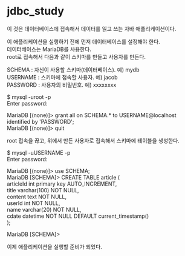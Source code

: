 # jdbc_study

이 것은 데이터베이스에 접속해서 데이터를 읽고 쓰는 자바 애플리케이션이다.

이 애플리케이션을 실행하기 전에 먼저 데이터베이스를 설정해야 한다.\
데이터베이스는 MariaDB를 사용한다.\
root로 접속해서 다음과 같이 스키마를 만들고 사용자를 만든다.

SCHEMA : 자신이 사용할 스키마(데이터베이스). 예) mydb\
USERNAME : 스키마에 접속할 사용자. 예) jacob\
PASSWORD : 사용자의 비밀번호. 예) xxxxxxxx

$ mysql -uroot -p\
Enter password:

MariaDB [(none)]> grant all on SCHEMA.* to USERNAME@localhost identified by 'PASSWORD';\
MariaDB [(none)]> quit

root 접속을 끊고, 위에서 만든 사용자로 접속해서 스키마에 테이블을 생성한다.

$ mysql -uUSERNAME -p\
Enter password:

MariaDB [(none)]> use SCHEMA;\
MariaDB [SCHEMA]> CREATE TABLE article (\
	articleId int primary key AUTO_INCREMENT,\
	title varchar(100) NOT NULL,\
	content text NOT NULL,\
	userId int NOT NULL,\
	name varchar(20) NOT NULL,\
	cdate datetime NOT NULL DEFAULT current_timestamp()\
);

MariaDB [SCHEMA]>

이제 애플리케이션을 실행할 준비가 되었다.

